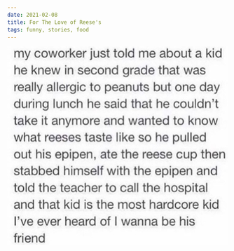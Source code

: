 ```yaml
---
date: 2021-02-08
title: For The Love of Reese's
tags: funny, stories, food
---
```


![reeses.png](https://raw.githubusercontent.com/muneer78/muneer78.github.io/master/images/reeses.png)
